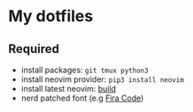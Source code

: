 # My dotfiles

## Required

- install packages: `git tmux python3`
- install neovim provider: `pip3 install neovim`
- install latest neovim: [build](https://github.com/neovim/neovim/wiki/Building-Neovim)
- nerd patched font (e.g [Fira Code](https://github.com/ryanoasis/nerd-fonts/blob/master/patched-fonts/FiraCode/Retina/FiraCodeNerdFont-Retina.ttf))
